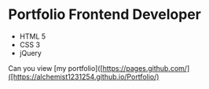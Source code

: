 # Portfolio Frontend Developer
- HTML 5
- CSS 3
- jQuery

Can you view [my portfolio]([https://pages.github.com/]([https://alchemist1231254.github.io/Portfolio/)

